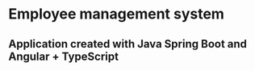# Employee management system

## Application created with Java Spring Boot and Angular + TypeScript 
 
 

